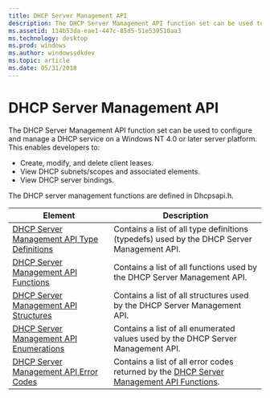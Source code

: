 ```yaml
---
title: DHCP Server Management API
description: The DHCP Server Management API function set can be used to configure and manage a DHCP service on a Windows \ 160;NT 4.0 or later server platform.
ms.assetid: 114b53da-eae1-447c-85d5-51e539510aa3
ms.technology: desktop
ms.prod: windows
ms.author: windowssdkdev
ms.topic: article
ms.date: 05/31/2018
---
```


# DHCP Server Management API

The DHCP Server Management API function set can be used to configure and manage a DHCP service on a Windows NT 4.0 or later server platform. This enables developers to:

-   Create, modify, and delete client leases.
-   View DHCP subnets/scopes and associated elements.
-   View DHCP server bindings.

The DHCP server management functions are defined in Dhcpsapi.h.



| Element                                                                                    | Description                                                                                                                          |
|--------------------------------------------------------------------------------------------|--------------------------------------------------------------------------------------------------------------------------------------|
| [DHCP Server Management API Type Definitions](dhcp-server-management-type-definitions.md) | Contains a list of all type definitions (typedefs) used by the DHCP Server Management API.                                           |
| [DHCP Server Management API Functions](dhcp-server-management-api-functions.md)           | Contains a list of all functions used by the DHCP Server Management API.                                                             |
| [DHCP Server Management API Structures](dhcp-server-management-api-structures.md)         | Contains a list of all structures used by the DHCP Server Management API.                                                            |
| [DHCP Server Management API Enumerations](dhcp-server-management-api-enumerations.md)     | Contains a list of all enumerated values used by the DHCP Server Management API.                                                     |
| [DHCP Server Management API Error Codes](dhcp-server-management-api-error-codes.md)       | Contains a list of all error codes returned by the [DHCP Server Management API Functions](dhcp-server-management-api-functions.md). |



 

 

 




